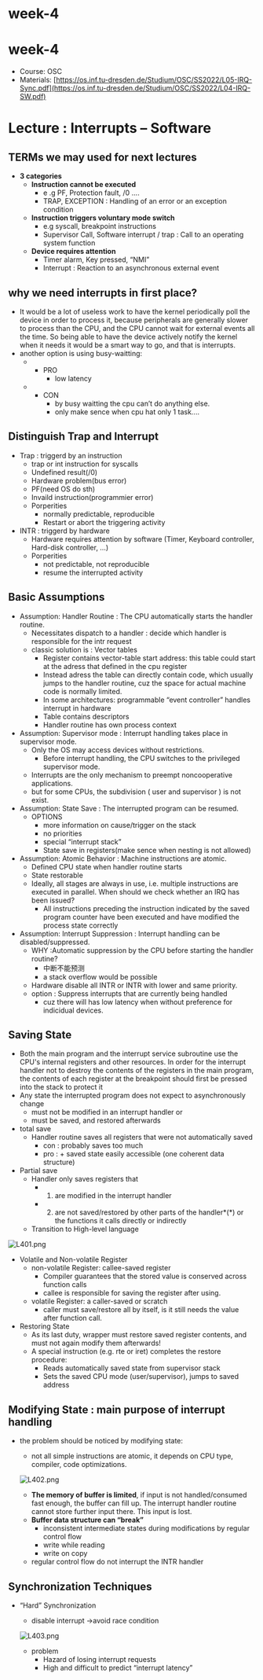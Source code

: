 # **week-4**

# **week-4**

- Course: OSC
- Materials: [https://os.inf.tu-dresden.de/Studium/OSC/SS2022/L05-IRQ-Sync.pdf](https://os.inf.tu-dresden.de/Studium/OSC/SS2022/L04-IRQ-SW.pdf)

# **Lecture : Interrupts – Software**

## TERMs we may used for next lectures

- **3 categories**
    - **Instruction cannot be executed**
        - e .g PF, Protection fault, /0 ....
        - TRAP, EXCEPTION : Handling of an error or an exception condition
    - **Instruction triggers voluntary mode switch**
        - e.g syscall, breakpoint instructions
        - Supervisor Call, Software interrupt / trap : Call to an operating system function
    - **Device requires attention**
        - Timer alarm, Key pressed, “NMI”
        - Interrupt :  Reaction to an asynchronous external event

## why we need interrupts in first place?

- It would be a lot of useless work to have the kernel periodically poll the device in order to process it, because peripherals are generally slower to process than the CPU, and the CPU cannot wait for external events all the time. So being able to have the device actively notify the kernel when it needs it would be a smart way to go, and that is interrupts.
- another option is using busy-waitting:
    - + PRO
        - low latency
    - - CON
        - by busy waitting the cpu can’t do anything else.
        - only make sence when cpu hat only 1 task....

## Distinguish Trap and Interrupt

- Trap : triggerd by an instruction
    - trap or int instruction for syscalls
    - Undefined result(/0)
    - Hardware problem(bus error)
    - PF(need OS do sth)
    - Invaild instruction(programmier error)
    - Porperities
        - normally predictable, reproducible
        - Restart or abort the triggering activity
- INTR : triggerd by hardware
    - Hardware requires attention by software
    (Timer, Keyboard controller, Hard-disk controller, …)
    - Porperities
        - not predictable, not reproducible
        - resume the interrupted activity

## Basic Assumptions

- Assumption: Handler Routine : The CPU automatically starts the handler routine.
    - Necessitates dispatch to a handler : decide which handler is responsible for the intr request
    - classic solution is : Vector tables
        - Register contains vector-table start address: this table could start at the adress that defined in the cpu register
        - Instead adress the table can directly contain code, which usually jumps to the handler routine, cuz the space for actual machine code is normally limited.
        - In some architectures: programmable “event controller” handles interrupt in hardware
        - Table contains descriptors
        - Handler routine has own process context
- Assumption: Supervisor mode : Interrupt handling takes place in supervisor mode.
    - Only the OS may access devices without restrictions.
        - Before interrupt handling, the CPU switches to the privileged supervisor mode.
    - Interrupts are the only mechanism to preempt noncooperative applications.
    - but for some CPUs, the subdivision ( user and supervisor ) is not exist.
- Assumption: State Save : The interrupted program can be resumed.
    - OPTIONS
        - more information on cause/trigger on the stack
        - no priorities
        - special “interrupt stack”
        - State save in registers(make sence when nesting is not allowed)
- Assumption: Atomic Behavior : Machine instructions are atomic.
    - Defined CPU state when handler routine starts
    - State restorable
    - Ideally, all stages are always in use, i.e. multiple instructions are
    executed in parallel. When should we check whether an IRQ has
    been issued?
        - All instructions preceding the instruction indicated by the saved program counter have been executed and have modified the process state correctly
- Assumption: Interrupt Suppression : Interrupt handling can be disabled/suppressed.
    - WHY :Automatic suppression by the CPU before starting the handler routine?
        - 中断不能预测
        - a stack overflow would be possible
    - Hardware disable all INTR or INTR with lower and same priority.
    - option : Suppress interrupts that are currently being handled
        - cuz there will has low latency when without preference for indicidual devices.

## Saving State

- Both the main program and the interrupt service subroutine use the CPU's internal registers and other resources. In order for the interrupt handler not to destroy the contents of the registers in the main program, the contents of each register at the breakpoint should first be pressed into the stack to protect it
- Any state the interrupted program does not expect to asynchronously change
    - must not be modified in an interrupt handler or
    - must be saved, and restored afterwards
- total save
    - Handler routine saves all registers that were not automatically saved
        - con : probably saves too much
        - pro : + saved state easily accessible (one coherent data structure)
- Partial save
    - Handler only saves registers that
        - 1) are modified in the interrupt handler
        - 2) are not saved/restored by other parts of the handler*(*) or the functions it calls directly or indirectly
    - Transition to High-level language

![L401.png](https://github.com/yaoxin1995/OSC_NOTE/blob/week-4/image/L401.png)

- Volatile and Non-volatile Register
    - non-volatile Register: callee-saved register
        - Compiler guarantees that the stored value is conserved across function calls
        - callee is responsible for saving the register after using.
    - volatile Register: a caller-saved or scratch
        - caller must save/restore all by itself, is it still needs the value after function call.
- Restoring State
    - As its last duty, wrapper must restore saved register contents, and must not again modify them afterwards!
    - A special instruction (e.g. rte or iret) completes the restore procedure:
        - Reads automatically saved state from supervisor stack
        - Sets the saved CPU mode (user/supervisor), jumps to saved address

## Modifying State : main purpose of interrupt handling

- the problem should be noticed by modifying state:
    - not all simple instructions are atomic, it depends on CPU type, compiler, code optimizations.
    
    ![L402.png](https://github.com/yaoxin1995/OSC_NOTE/blob/week-4/image/L402.png)
    
    - **The memory of buffer is limited**, if input is not handled/consumed fast enough, the buffer can fill up. The interrupt handler routine cannot store further input there. This input is lost.
    - **Buffer data structure can “break”**
        - inconsistent intermediate states during modifications by regular control flow
        - write while reading
        - write on copy
    - regular control flow do not interrupt the INTR handler

## Synchronization Techniques

- “Hard” Synchronization
    - disable interrupt →avoid race condition
    
    ![L403.png](https://github.com/yaoxin1995/OSC_NOTE/blob/week-4/image/L403.png)
    
    - problem
        - Hazard of losing interrupt requests
        - High and difficult to predict “interrupt latency”